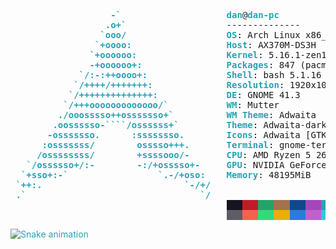 <pre><font color="#2AA1B3"><b>                   -`</b></font>                    <font color="#2AA1B3"><b>dan</b></font>@<font color="#2AA1B3"><b>dan-pc</b></font> 
<font color="#2AA1B3"><b>                  .o+`</b></font>                   -------------- 
<font color="#2AA1B3"><b>                 `ooo/</b></font>                   <font color="#2AA1B3"><b>OS</b></font>: Arch Linux x86_64 
<font color="#2AA1B3"><b>                `+oooo:</b></font>                  <font color="#2AA1B3"><b>Host</b></font>: AX370M-DS3H 
<font color="#2AA1B3"><b>               `+oooooo:</b></font>                 <font color="#2AA1B3"><b>Kernel</b></font>: 5.16.1-zen1-1-zen 
<font color="#2AA1B3"><b>               -+oooooo+:</b></font>                <font color="#2AA1B3"><b>Packages</b></font>: 847 (pacman) 
<font color="#2AA1B3"><b>             `/:-:++oooo+:</b></font>               <font color="#2AA1B3"><b>Shell</b></font>: bash 5.1.16 
<font color="#2AA1B3"><b>            `/++++/+++++++:</b></font>              <font color="#2AA1B3"><b>Resolution</b></font>: 1920x1080, 1920x1080, 1920x1080 
<font color="#2AA1B3"><b>           `/++++++++++++++:</b></font>             <font color="#2AA1B3"><b>DE</b></font>: GNOME 41.3 
<font color="#2AA1B3"><b>          `/+++ooooooooooooo/`</b></font>           <font color="#2AA1B3"><b>WM</b></font>: Mutter 
<font color="#2AA1B3"><b>         ./ooosssso++osssssso+`</b></font>          <font color="#2AA1B3"><b>WM Theme</b></font>: Adwaita 
<font color="#2AA1B3"><b>        .oossssso-````/ossssss+`</b></font>         <font color="#2AA1B3"><b>Theme</b></font>: Adwaita-dark [GTK2/3] 
<font color="#2AA1B3"><b>       -osssssso.      :ssssssso.</b></font>        <font color="#2AA1B3"><b>Icons</b></font>: Adwaita [GTK2/3] 
<font color="#2AA1B3"><b>      :osssssss/        osssso+++.</b></font>       <font color="#2AA1B3"><b>Terminal</b></font>: gnome-terminal 
<font color="#2AA1B3"><b>     /ossssssss/        +ssssooo/-</b></font>       <font color="#2AA1B3"><b>CPU</b></font>: AMD Ryzen 5 2600 (12) @ 3.400GHz 
<font color="#2AA1B3"><b>   `/ossssso+/:-        -:/+osssso+-</b></font>     <font color="#2AA1B3"><b>GPU</b></font>: NVIDIA GeForce RTX 3060 
<font color="#2AA1B3"><b>  `+sso+:-`                 `.-/+oso:</b></font>    <font color="#2AA1B3"><b>Memory</b></font>: 48195MiB 
<font color="#2AA1B3"><b> `++:.                           `-/+/</b></font>   <font color="#2AA1B3">
<font color="#2AA1B3"><b> .`                                 `/</b></font>
                                         <span style="background-color:#171421"><font color="#171421">   </font></span><span style="background-color:#C01C28"><font color="#C01C28">   </font></span><span style="background-color:#26A269"><font color="#26A269">   </font></span><span style="background-color:#A2734C"><font color="#A2734C">   </font></span><span style="background-color:#12488B"><font color="#12488B">   </font></span><span style="background-color:#A347BA"><font color="#A347BA">   </font></span><span style="background-color:#2AA1B3"><font color="#2AA1B3">   </font></span><span style="background-color:#D0CFCC"><font color="#D0CFCC">   </font></span>
                                         <span style="background-color:#5E5C64"><font color="#5E5C64">   </font></span><span style="background-color:#F66151"><font color="#F66151">   </font></span><span style="background-color:#33DA7A"><font color="#33DA7A">   </font></span><span style="background-color:#E9AD0C"><font color="#E9AD0C">   </font></span><span style="background-color:#2A7BDE"><font color="#2A7BDE">   </font></span><span style="background-color:#C061CB"><font color="#C061CB">   </font></span><span style="background-color:#33C7DE"><font color="#33C7DE">   </font></span><span style="background-color:#FFFFFF"><font color="#FFFFFF">   </font></span>
</pre>

<img src="https://raw.githubusercontent.com/SleepyDaniel/SleepyDaniel/output/snake.svg" alt="Snake animation" />

